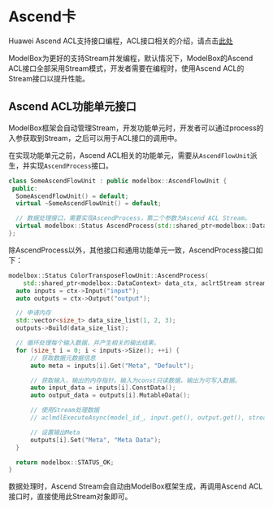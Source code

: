 # Ascend卡

Huawei Ascend ACL支持接口编程，ACL接口相关的介绍，请点击[此处](https://support.huawei.com/enterprise/en/doc/EDOC1100155021/50a12c70/acl-api-reference)

ModelBox为更好的支持Stream并发编程，默认情况下，ModelBox的Ascend ACL接口全部采用Stream模式，开发者需要在编程时，使用Ascend ACL的Stream接口以提升性能。

## Ascend ACL功能单元接口


ModelBox框架会自动管理Stream，开发功能单元时，开发者可以通过process的入参获取到Stream，之后可以用于ACL接口的调用中。


在实现功能单元之前，Ascend ACL相关的功能单元，需要从`AscendFlowUnit`派生，并实现`AscendProcess`接口。

```c++
class SomeAscendFlowUnit : public modelbox::AscendFlowUnit {
 public:
  SomeAscendFlowUnit() = default;
  virtual ~SomeAscendFlowUnit() = default;

  // 数据处理接口，需要实现AscendProcess，第二个参数为Ascend ACL Stream。
  virtual modelbox::Status AscendProcess(std::shared_ptr<modelbox::DataContext> data_ctx, aclrtStream stream);
};
```

除AscendProcess以外，其他接口和通用功能单元一致，AscendProcess接口如下：

```c++
modelbox::Status ColorTransposeFlowUnit::AscendProcess(
    std::shared_ptr<modelbox::DataContext> data_ctx, aclrtStream stream) {
  auto inputs = ctx->Input("input");
  auto outputs = ctx->Output("output");

  // 申请内存
  std::vector<size_t> data_size_list(1, 2, 3);
  outputs->Build(data_size_list);

  // 循环处理每个输入数据，并产生相关的输出结果。
  for (size_t i = 0; i < inputs->Size(); ++i) {
      // 获取数据元数据信息
      auto meta = inputs[i].Get("Meta", "Default");

      // 获取输入，输出的内存指针。输入为const只读数据，输出为可写入数据。
      auto input_data = inputs[i].ConstData();
      auto output_data = outputs[i].MutableData();

      // 使用Stream处理数据
      // aclmdlExecuteAsync(model_id_, input.get(), output.get(), stream);

      // 设置输出Meta
      outputs[i].Set("Meta", "Meta Data");
  }

  return modelbox::STATUS_OK;
}
```

数据处理时，Ascend Stream会自动由ModelBox框架生成，再调用Ascend ACL接口时，直接使用此Stream对象即可。

